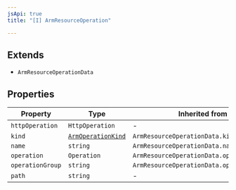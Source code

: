 ```yaml
---
jsApi: true
title: "[I] ArmResourceOperation"

---
```

## Extends

- `ArmResourceOperationData`

## Properties

| Property | Type | Inherited from |
| ------ | ------ | ------ |
| `httpOperation` | `HttpOperation` | - |
| `kind` | [`ArmOperationKind`](../type-aliases/ArmOperationKind.md) | `ArmResourceOperationData.kind` |
| `name` | `string` | `ArmResourceOperationData.name` |
| `operation` | `Operation` | `ArmResourceOperationData.operation` |
| `operationGroup` | `string` | `ArmResourceOperationData.operationGroup` |
| `path` | `string` | - |
